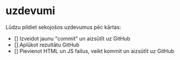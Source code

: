 # uzdevumi

Lūdzu pildiet sekojošos uzdevumus pēc kārtas:

- [] Izveidot jaunu "commit" un aizsūtīt uz GitHub
- [] Aplūkot rezultātu GitHub
- [] Pievienot HTML un JS failus, veikt kommit un aizsūtīt uz GitHub

